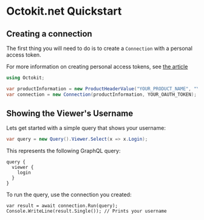 # Octokit.net Quickstart

## Creating a connection

The first thing you will need to do is to create a `Connection` with a personal access token.

For more information on creating personal access tokens, see
[the article](https://help.github.com/articles/creating-a-personal-access-token-for-the-command-line/)

```csharp
using Octokit;

var productInformation = new ProductHeaderValue("YOUR_PRODUCT_NAME", "YOUR_PRODUCT_VERSION");
var connection = new Connection(productInformation, YOUR_OAUTH_TOKEN);
```

## Showing the Viewer's Username

Lets get started with a simple query that shows your username:

```csharp
var query = new Query().Viewer.Select(x => x.Login);
```

This represents the following GraphQL query:

```
query {
  viewer {
    login
  }
}
```

To run the query, use the connection you created:

```
var result = await connection.Run(query);
Console.WriteLine(result.Single()); // Prints your username
```
